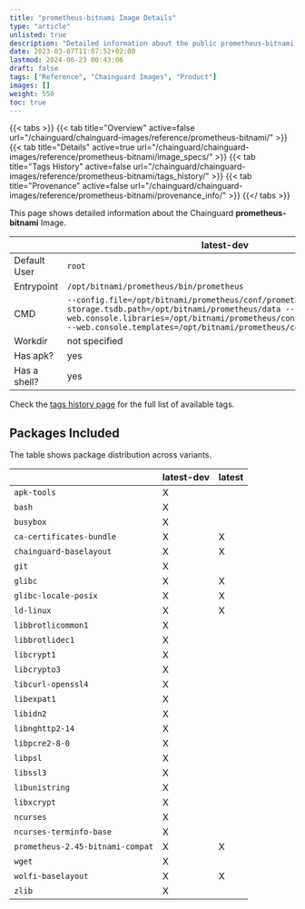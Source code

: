 ```yaml
---
title: "prometheus-bitnami Image Details"
type: "article"
unlisted: true
description: "Detailed information about the public prometheus-bitnami Chainguard Image."
date: 2023-03-07T11:07:52+02:00
lastmod: 2024-06-23 00:43:06
draft: false
tags: ["Reference", "Chainguard Images", "Product"]
images: []
weight: 550
toc: true
---
```


{{< tabs >}}
{{< tab title="Overview" active=false url="/chainguard/chainguard-images/reference/prometheus-bitnami/" >}}
{{< tab title="Details" active=true url="/chainguard/chainguard-images/reference/prometheus-bitnami/image_specs/" >}}
{{< tab title="Tags History" active=false url="/chainguard/chainguard-images/reference/prometheus-bitnami/tags_history/" >}}
{{< tab title="Provenance" active=false url="/chainguard/chainguard-images/reference/prometheus-bitnami/provenance_info/" >}}
{{</ tabs >}}

This page shows detailed information about the Chainguard **prometheus-bitnami** Image.

|              | latest-dev                                                                                                                                                                                                                                        | latest                                                                                                                                                                                                                                            |
|--------------|---------------------------------------------------------------------------------------------------------------------------------------------------------------------------------------------------------------------------------------------------|---------------------------------------------------------------------------------------------------------------------------------------------------------------------------------------------------------------------------------------------------|
| Default User | `root`                                                                                                                                                                                                                                            | `root`                                                                                                                                                                                                                                            |
| Entrypoint   | `/opt/bitnami/prometheus/bin/prometheus`                                                                                                                                                                                                          | `/opt/bitnami/prometheus/bin/prometheus`                                                                                                                                                                                                          |
| CMD          | `--config.file=/opt/bitnami/prometheus/conf/prometheus.yml --storage.tsdb.path=/opt/bitnami/prometheus/data --web.console.libraries=/opt/bitnami/prometheus/conf/console_libraries --web.console.templates=/opt/bitnami/prometheus/conf/consoles` | `--config.file=/opt/bitnami/prometheus/conf/prometheus.yml --storage.tsdb.path=/opt/bitnami/prometheus/data --web.console.libraries=/opt/bitnami/prometheus/conf/console_libraries --web.console.templates=/opt/bitnami/prometheus/conf/consoles` |
| Workdir      | not specified                                                                                                                                                                                                                                     | not specified                                                                                                                                                                                                                                     |
| Has apk?     | yes                                                                                                                                                                                                                                               | no                                                                                                                                                                                                                                                |
| Has a shell? | yes                                                                                                                                                                                                                                               | no                                                                                                                                                                                                                                                |

Check the [tags history page](/chainguard/chainguard-images/reference/prometheus-bitnami/tags_history/) for the full list of available tags.

## Packages Included
The table shows package distribution across variants.

|                                  | latest-dev | latest |
|----------------------------------|------------|--------|
| `apk-tools`                      | X          |        |
| `bash`                           | X          |        |
| `busybox`                        | X          |        |
| `ca-certificates-bundle`         | X          | X      |
| `chainguard-baselayout`          | X          | X      |
| `git`                            | X          |        |
| `glibc`                          | X          | X      |
| `glibc-locale-posix`             | X          | X      |
| `ld-linux`                       | X          | X      |
| `libbrotlicommon1`               | X          |        |
| `libbrotlidec1`                  | X          |        |
| `libcrypt1`                      | X          |        |
| `libcrypto3`                     | X          |        |
| `libcurl-openssl4`               | X          |        |
| `libexpat1`                      | X          |        |
| `libidn2`                        | X          |        |
| `libnghttp2-14`                  | X          |        |
| `libpcre2-8-0`                   | X          |        |
| `libpsl`                         | X          |        |
| `libssl3`                        | X          |        |
| `libunistring`                   | X          |        |
| `libxcrypt`                      | X          |        |
| `ncurses`                        | X          |        |
| `ncurses-terminfo-base`          | X          |        |
| `prometheus-2.45-bitnami-compat` | X          | X      |
| `wget`                           | X          |        |
| `wolfi-baselayout`               | X          | X      |
| `zlib`                           | X          |        |

